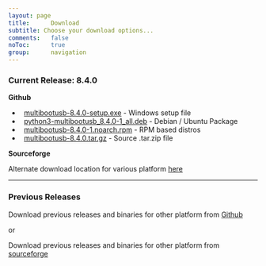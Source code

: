 ```yaml
---
layout: page
title:      Download
subtitle: Choose your download options...
comments:	false
noToc:		true
group: 		navigation
---
```


### Current Release: 8.4.0

**Github**


- <span class="fa fa-2x fa-windows"></span>&nbsp; [multibootusb-8.4.0-setup.exe](https://github.com/mbusb/multibootusb/releases/download/v8.4.0/multibootusb-8.4.0-setup.exe) - Windows setup file
- <span class="fa fa-2x fa-linux"></span>&nbsp; [python3-multibootusb_8.4.0-1_all.deb](https://github.com/mbusb/multibootusb/releases/download/v8.4.0/python3-multibootusb_8.4.0-1_all.deb) - Debian / Ubuntu Package
- <span class="fa fa-2x fa-linux"></span>&nbsp; [multibootusb-8.4.0-1.noarch.rpm](https://github.com/mbusb/multibootusb/releases/download/v8.4.0/multibootusb-8.4.0-1.noarch.rpm) - RPM based distros
- <span class="fa fa-2x fa-file-zip-o"></span>&nbsp; [multibootusb-8.4.0.tar.gz](https://github.com/mbusb/multibootusb/archive/v8.4.0.tar.gz) - Source .tar.zip file

**Sourceforge**

Alternate download location for various platform [here](https://sourceforge.net/projects/multibootusb/files/8.4.0/)

___

### Previous Releases

Download previous releases and binaries for other platform from [Github](https://github.com/mbusb/multibootusb/releases)

or

Download previous releases and binaries for other platform from [sourceforge](https://sourceforge.net/projects/multibootusb/files/?source=navbar)
